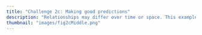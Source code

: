 ```yaml
---
title: "Challenge 2c: Making good predictions"
description: "Relationships may differ over time or space. This example discusses the consequences of generalizing our results outside of the original study area."
thumbnail: "images/fig2cMiddle.png"
---
```

